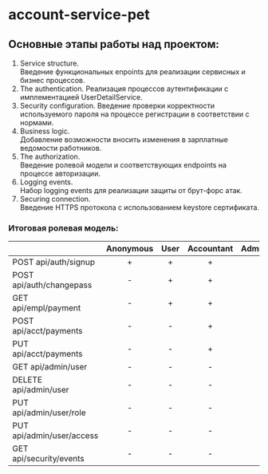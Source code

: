 # account-service-pet


## Основные этапы работы над проектом:
1. Service structure.  
  Введение функциональных enpoints для реализации сервисных и бизнес процессов.
2. The authentication.
  Реализация процессов аутентификации с имплементацией UserDetailService.
3. Security configuration.
  Введение проверки корректности используемого пароля на процессе регистрации в соответствии с нормами. 
4. Business logic.  
  Добавление возможности вносить изменения в зарплатные ведомости работников.
5. The authorization.    
  Введение ролевой модели и соответствующих endpoints на процессе авторизации.
6. Logging events.    
  Набор logging events для реализации защиты от брут-форс атак. 
7. Securing connection.  
  Введение HTTPS протокола с использованием keystore сертификата.
### Итоговая ролевая модель: 
|                           | Anonymous | User | Accountant | Administrator | Auditor |
|---------------------------|:---------:|:----:|:----------:|:-------------:|:-------:|
| POST api/auth/signup      |     +     |  +   |     +      |       +       |    +    |
| POST api/auth/changepass  |     -     |  +   |     +      |       +       |    -    |
| GET api/empl/payment      |     -     |  +   |     +      |       -       |    -    |
| POST api/acct/payments    |     -     |  -   |     +      |       -       |    -    |
| PUT api/acct/payments     |     -     |  -   |     +      |       -       |    -    |
| GET api/admin/user        |     -     |  -   |     -      |       +       |    -    |
| DELETE api/admin/user     |     -     |  -   |     -      |       +       |    -    |
| PUT api/admin/user/role   |     -     |  -   |     -      |       +       |    -    |
| PUT api/admin/user/access |     -     |  -   |     -      |       +       |    -    |
| GET api/security/events   |     -     |  -   |     -      |       -       |    +    |
